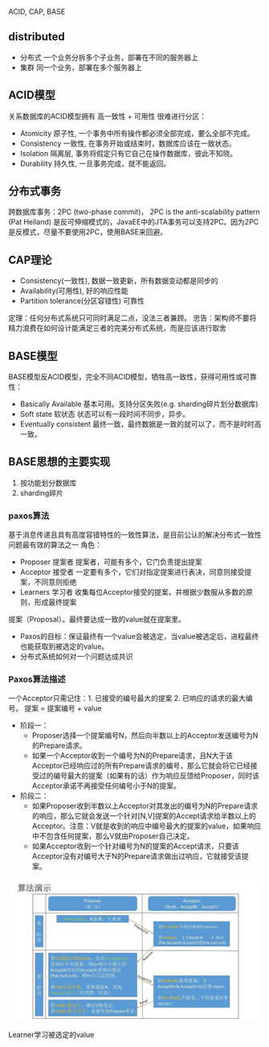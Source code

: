ACID, CAP, BASE

## distributed
* 分布式	一个业务分拆多个子业务，部署在不同的服务器上
* 集群		同一个业务，部署在多个服务器上

## ACID模型
关系数据库的ACID模型拥有 高一致性 + 可用性 很难进行分区：
* Atomicity	原子性, 一个事务中所有操作都必须全部完成，要么全部不完成。
* Consistency	一致性, 在事务开始或结束时，数据库应该在一致状态。
* Isolation	隔离层, 事务将假定只有它自己在操作数据库，彼此不知晓。
* Durability	持久性, 一旦事务完成，就不能返回。

## 分布式事务
跨数据库事务：2PC (two-phase commit)， 2PC is the anti-scalability pattern (Pat Helland) 是反可伸缩模式的，JavaEE中的JTA事务可以支持2PC。因为2PC是反模式，尽量不要使用2PC，使用BASE来回避。

## CAP理论
* Consistency(一致性), 数据一致更新，所有数据变动都是同步的
* Availability(可用性), 好的响应性能
* Partition tolerance(分区容错性) 可靠性

定理：任何分布式系统只可同时满足二点，没法三者兼顾。
忠告：架构师不要将精力浪费在如何设计能满足三者的完美分布式系统，而是应该进行取舍

## BASE模型
BASE模型反ACID模型，完全不同ACID模型，牺牲高一致性，获得可用性或可靠性：
* Basically Available 基本可用。支持分区失败(e.g. sharding碎片划分数据库)
* Soft state 软状态 状态可以有一段时间不同步，异步。
* Eventually consistent 最终一致，最终数据是一致的就可以了，而不是时时高一致。

## BASE思想的主要实现
1. 按功能划分数据库
2. sharding碎片 

### paxos算法
基于消息传递且具有高度容错特性的一致性算法，是目前公认的解决分布式一致性问题最有效的算法之一
角色：
* Proposer 提案者 提案者，可能有多个，它门负责提出提案
* Acceptor 接受者 一定要有多个，它们对指定提案进行表决，同意则接受提案，不同意则拒绝
* Learners 学习者 收集每位Acceptor接受的提案，并根据少数服从多数的原则，形成最终提案

提案（Proposal）。最终要达成一致的value就在提案里。
* Paxos的目标：保证最终有一个value会被选定，当value被选定后，进程最终也能获取到被选定的value。
* 分布式系统如何对一个问题达成共识

### Paxos算法描述
一个Acceptor只需记住：1. 已接受的编号最大的提案 2. 已响应的请求的最大编号。
提案 = 提案编号 + value
* 阶段一：
  * Proposer选择一个提案编号N，然后向半数以上的Acceptor发送编号为N的Prepare请求。
  * 如果一个Acceptor收到一个编号为N的Prepare请求，且N大于该Acceptor已经响应过的所有Prepare请求的编号，那么它就会将它已经接受过的编号最大的提案（如果有的话）作为响应反馈给Proposer，同时该Acceptor承诺不再接受任何编号小于N的提案。
* 阶段二：
  * 如果Proposer收到半数以上Acceptor对其发出的编号为N的Prepare请求的响应，那么它就会发送一个针对[N,V]提案的Accept请求给半数以上的Acceptor。注意：V就是收到的响应中编号最大的提案的value，如果响应中不包含任何提案，那么V就由Proposer自己决定。
  * 如果Acceptor收到一个针对编号为N的提案的Accept请求，只要该Acceptor没有对编号大于N的Prepare请求做出过响应，它就接受该提案。

![Paxos算法推导](./img/paxos-concept-info.jpg "Paxos算法推导")

Learner学习被选定的value


